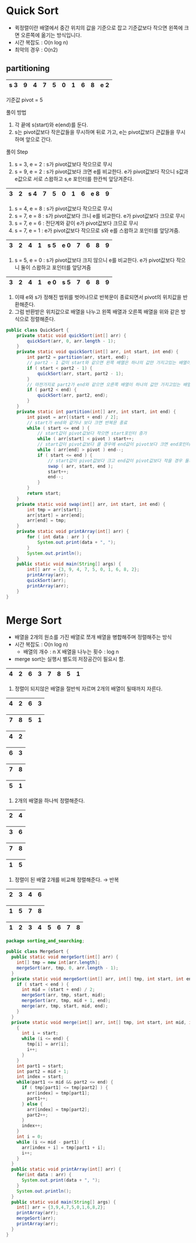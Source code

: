 # Quick Sort

- 퀵정렬이란 배열에서 중간 위치의 값을 기준으로 잡고 기준값보다 작으면 왼쪽에 크면 오른쪽에 옮기는 방식입니다.
- 시간 복잡도 : O(n log n)
- 최악의 경우 : O(n2)

## partitioning

| s 3 | 9 | 4 | 7 | 5 | 0 | 1 | 6 | 8 | e 2 |
| --- | --- | --- | --- | --- | --- | --- | --- | --- | --- |

기준값 pivot = 5

풀이 방법

1. 각 끝에 s(start)와 e(end)를 둔다.
2. s는 pivot값보다 작은값들을 무시하며 뒤로 가고, e는 pivot값보다 큰값들을 무시하며 앞으로 간다.

풀이 Step

1. s = 3, e = 2 : s가 pivot값보다 작으므로 무시
2. s = 9, e = 2 : s가 pivot값보다 크면 e를 비교한다. e가 pivot값보다 작으니 s값과 e값으로 서로 스왑하고 s,e 포인터를 한칸씩 앞당겨준다.

| 3 | 2 | s 4 | 7 | 5 | 0 | 1 | 6 | e 8 | 9 |
| --- | --- | --- | --- | --- | --- | --- | --- | --- | --- |
1. s = 4, e = 8 : s가 pivot값보다 작으므로 무시
2. s = 7, e = 8 : s가 pivot값보다 크니 e를 비교한다. e가 pivot값보다 크므로 무시
3. s = 7, e = 6 : 전단계와 같이 e가 pivot값보다 크므로 무시
4. s = 7, e = 1 : e가 pivot값보다 작으므로 s와 e를 스왑하고 포인터를 앞당겨줌.

| 3 | 2 | 4 | 1 | s 5 | e 0 | 7 | 6 | 8 | 9 |
| --- | --- | --- | --- | --- | --- | --- | --- | --- | --- |
1. s = 5, e = 0 : s가 pivot값보다 크지 않으니 e를 비교한다. e가 pivot값보다 작으니 둘이 스왑하고 포인터를 앞당겨줌

| 3 | 2 | 4 | 1 | e 0 | s 5 | 7 | 6 | 8 | 9 |
| --- | --- | --- | --- | --- | --- | --- | --- | --- | --- |
1. 이때 e와 s가 정해진 범위를 벗어나므로 반복문이 종료되면서 pivot의 위치값을 반환해준다.
2. 그럼 반환받은 위치값으로 배열을 나누고 왼쪽 배열과 오른쪽 배열을 위와 같은 방식으로 정렬해준다.

```java
public class QuickSort {
    private static void quickSort(int[] arr) {
        quickSort(arr, 0, arr.length - 1);
    }
    private static void quickSort(int[] arr, int start, int end) {
        int part2 = partition(arr, start, end);
        // part2 - 1 값이 start와 같으면 왼쪽 배열은 하나의 값만 가지고있는 배열이라 start보다 클 경우에만 메소드를 호출한다.
        if ( start < part2 - 1) {
            quickSort(arr, start, part2 - 1);
        }
        // 마찬가지로 part2가 end와 같으면 오른쪽 배열이 하나의 값만 가지고있는 배열이라 end보다 작을 경우에만 메소드를 호출한다.
        if ( part2 < end) {
            quickSort(arr, part2, end);
        }
    }
    private static int partition(int[] arr, int start, int end) {
        int pivot = arr[(start + end) / 2];
        // start가 end와 같거나 보다 크면 반복문 종료
        while ( start <= end ) {
            // start값이 pivot값보다 작으면 start포인터 증가
            while ( arr[start] < pivot ) start++;
            // start값이 pivot값보다 클 경우에 end값이 pivot보다 크면 end포인터 증가
            while ( arr[end] > pivot ) end--;
            if ( start <= end ) {
                // start값이 pivot값보다 크고 end값이 pivot값보다 작을 경우 둘의 값을 swap해준다.
                swap ( arr, start, end );
                start++;
                end--;
            }
        }
        return start;
    }
    private static void swap(int[] arr, int start, int end) {
        int tmp = arr[start];
        arr[start] = arr[end];
        arr[end] = tmp;
    }
    private static void printArray(int[] arr) {
        for ( int data : arr ) {
            System.out.print(data + ", ");
        }
        System.out.println();
    }
    public static void main(String[] args) {
        int[] arr = {3, 9, 4, 7, 5, 0, 1, 6, 8, 2};
        printArray(arr);
        quickSort(arr);
        printArray(arr);
    }
}
```

# Merge Sort

- 배열을 2개의 원소를 가진 배열로 쪼개 배열을 병합해주며 정렬해주는 방식
- 시간 복잡도 : O(n log n)
   - 배열의 개수 : n X 배열을 나누는 횟수 : log n
- merge sort는 실행시 별도의 저장공간이 필요시 함.

| 4 | 2 | 6 | 3 | 7 | 8 | 5 | 1 |
| --- | --- | --- | --- | --- | --- | --- | --- |
1. 정렬이 되지않은 배열을 절반씩 자르며 2개의 배열이 될때까지 자른다.

| 4 | 2 | 6 | 3 |
| --- | --- | --- | --- |

| 7 | 8 | 5 | 1 |
| --- | --- | --- | --- |

| 4 | 2 |
| --- | --- |

| 6 | 3 |
| --- | --- |

| 7 | 8 |
| --- | --- |

| 5 | 1 |
| --- | --- |
1. 2개의 배열을 하나씩 정렬해준다.

| 2 | 4 |
| --- | --- |

| 3 | 6 |
| --- | --- |

| 7 | 8 |
| --- | --- |

| 1 | 5 |
| --- | --- |
1. 정렬이 된 배열 2개를 비교해 정렬해준다. → 반복

| 2 | 3 | 4 | 6 |
| --- | --- | --- | --- |

| 1 | 5 | 7 | 8 |
| --- | --- | --- | --- |

| 1 | 2 | 3 | 4 | 5 | 6 | 7 | 8 |
| --- | --- | --- | --- | --- | --- | --- | --- |

```java
package sorting_and_searching;

public class MergeSort {
  public static void mergeSort(int[] arr) {
    int[] tmp = new int[arr.length];
    mergeSort(arr, tmp, 0, arr.length - 1);
  }
  private static void mergeSort(int[] arr, int[] tmp, int start, int end) {
    if ( start < end ) {
      int mid = (start + end) / 2;
      mergeSort(arr, tmp, start, mid);
      mergeSort(arr, tmp, mid + 1, end);
      merge(arr, tmp, start, mid, end);
    }
  }
  private static void merge(int[] arr, int[] tmp, int start, int mid, int end) {
    {
      int i = start;
      while (i <= end) {
        tmp[i] = arr[i];
        i++;
      }
    }
    int part1 = start;
    int part2 = mid + 1;
    int index = start;
    while(part1 <= mid && part2 <= end) {
      if ( tmp[part1] <= tmp[part2] ) {
        arr[index] = tmp[part1];
        part1++;
      } else {
        arr[index] = tmp[part2];
        part2++;
      }
      index++;
    }
    int i = 0;
    while (i <= mid - part1) {
      arr[index + i] = tmp[part1 + i];
      i++;
    }
  }
  public static void printArray(int[] arr) {
    for(int data : arr) {
      System.out.print(data + ", ");
    }
    System.out.println();
  }
  public static void main(String[] args) {
    int[] arr = {3,9,4,7,5,0,1,6,8,2};
    printArray(arr);
    mergeSort(arr);
    printArray(arr);
  }
}

```